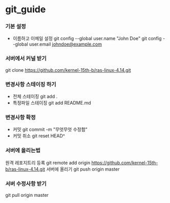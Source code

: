# git_guide  

### 기본 설정
- 이름하고 이메일 설정
git config --global user.name "John Doe"
git config --global user.email johndoe@example.com

### 서버에서 커널 받기
git clone https://github.com/kernel-15th-b/ras-linux-4.14.git

### 변경사항 스테이징 하기
- 전체 스테이징 
git add . 
- 특정파일 스테이징
git add README.md

### 변경사항 확정
- 커밋
git commit -m "무엇무엇 수정함"
- 커밋 취소
git reset HEAD^

### 서버에 올리는법
원격 레포지트리 등록
git remote add origin https://github.com/kernel-15th-b/ras-linux-4.14.git
서버에 올리기
git push origin master

### 서버 수정사항 받기
git pull origin master
